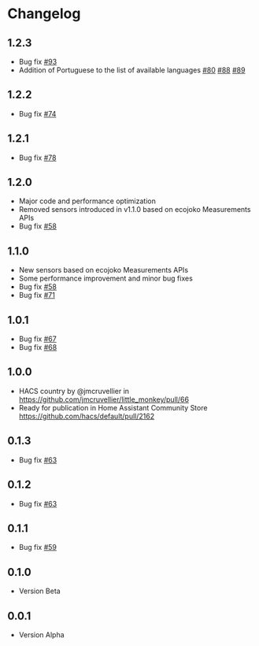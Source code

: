 # Changelog

## 1.2.3
- Bug fix [#93](https://github.com/jmcruvellier/little_monkey/issues/93)
- Addition of Portuguese to the list of available languages [#80](https://github.com/jmcruvellier/little_monkey/pull/80) [#88](https://github.com/jmcruvellier/little_monkey/pull/88) [#89](https://github.com/jmcruvellier/little_monkey/pull/89)


## 1.2.2
- Bug fix [#74](https://github.com/jmcruvellier/little_monkey/issues/74)

## 1.2.1
- Bug fix [#78](https://github.com/jmcruvellier/little_monkey/issues/78)

## 1.2.0
- Major code and performance optimization
- Removed sensors introduced in v1.1.0 based on ecojoko Measurements APIs
- Bug fix [#58](https://github.com/jmcruvellier/little_monkey/issues/58)

## 1.1.0
- New sensors based on ecojoko Measurements APIs
- Some performance improvement and minor bug fixes
- Bug fix [#58](https://github.com/jmcruvellier/little_monkey/issues/58)
- Bug fix [#71](https://github.com/jmcruvellier/little_monkey/issues/71)

## 1.0.1

- Bug fix [#67](https://github.com/jmcruvellier/little_monkey/issues/67)
- Bug fix [#68](https://github.com/jmcruvellier/little_monkey/issues/68)

## 1.0.0

- HACS country by @jmcruvellier in https://github.com/jmcruvellier/little_monkey/pull/66
- Ready for publication in Home Assistant Community Store https://github.com/hacs/default/pull/2162

## 0.1.3

- Bug fix [#63](https://github.com/jmcruvellier/little_monkey/issues/63)

## 0.1.2

- Bug fix [#63](https://github.com/jmcruvellier/little_monkey/issues/63)

## 0.1.1

- Bug fix [#59](https://github.com/jmcruvellier/little_monkey/issues/59)

## 0.1.0

- Version Beta

## 0.0.1

- Version Alpha
